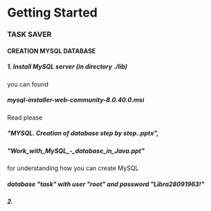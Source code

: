 # Getting Started

### TASK SAVER

#### CREATION MYSQL DATABASE

##### 1. Install MySQL server (in directory ./lib)
you can found 
#####    mysql-installer-web-community-8.0.40.0.msi
Read please
#####   "MYSQL. Creation of database step by step..pptx",
#####   "Work_with_MySQL_-_database_in_Java.ppt"

for understanding how you can create MySQL 
#####        database "task" with user "root" and password "Libra28091963!"

##### 2.
